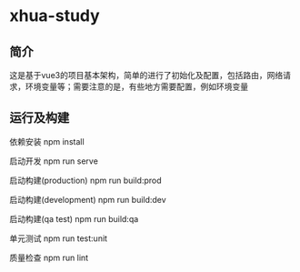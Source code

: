 # xhua-study

## 简介

这是基于vue3的项目基本架构，简单的进行了初始化及配置，包括路由，网络请求，环境变量等；需要注意的是，有些地方需要配置，例如环境变量

## 运行及构建

依赖安装 npm install

启动开发 npm run serve

启动构建(production) npm run build:prod

启动构建(development) npm run build:dev

启动构建(qa test) npm run build:qa

单元测试 npm run test:unit

质量检查 npm run lint
